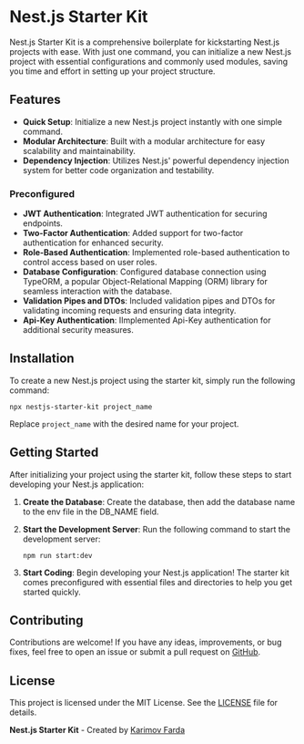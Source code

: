 # Nest.js Starter Kit

Nest.js Starter Kit is a comprehensive boilerplate for kickstarting Nest.js projects with ease. With just one command, you can initialize a new Nest.js project with essential configurations and commonly used modules, saving you time and effort in setting up your project structure.

## Features

- **Quick Setup**: Initialize a new Nest.js project instantly with one simple command.
- **Modular Architecture**: Built with a modular architecture for easy scalability and maintainability.
- **Dependency Injection**: Utilizes Nest.js' powerful dependency injection system for better code organization and testability.

### Preconfigured

- **JWT Authentication**: Integrated JWT authentication for securing endpoints.
- **Two-Factor Authentication**: Added support for two-factor authentication for enhanced security.
- **Role-Based Authentication**: Implemented role-based authentication to control access based on user roles.
- **Database Configuration**: Configured database connection using TypeORM, a popular Object-Relational Mapping (ORM) library for seamless interaction with the database.
- **Validation Pipes and DTOs**: Included validation pipes and DTOs for validating incoming requests and ensuring data integrity.
- **Api-Key Authentication**: IImplemented Api-Key authentication for additional security measures.

## Installation

To create a new Nest.js project using the starter kit, simply run the following command:

```
npx nestjs-starter-kit project_name
```

Replace `project_name` with the desired name for your project.

## Getting Started

After initializing your project using the starter kit, follow these steps to start developing your Nest.js application:

1. **Create the Database**: Create the database, then add the database name to the env file in the DB_NAME field.

2. **Start the Development Server**: Run the following command to start the development server:

   ```
   npm run start:dev
   ```

3. **Start Coding**: Begin developing your Nest.js application! The starter kit comes preconfigured with essential files and directories to help you get started quickly.

## Contributing

Contributions are welcome! If you have any ideas, improvements, or bug fixes, feel free to open an issue or submit a pull request on [GitHub](https://github.com/KarimovFarda/nest-starter-kit).

## License

This project is licensed under the MIT License. See the [LICENSE](LICENSE) file for details.

**Nest.js Starter Kit** - Created by [Karimov Farda](https://github.com/KarimovFarda)
